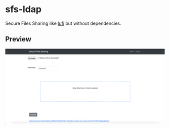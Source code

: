 # sfs-ldap
Secure Files Sharing like [lufi](https://framagit.org/fiat-tux/hat-softwares/lufi) but without dependencies.

## Preview
![alt text](https://raw.githubusercontent.com/CobblePot59/sfs-ldap/main/pictures/sfs.png)

